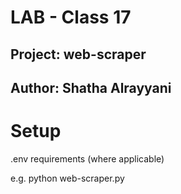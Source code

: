 # LAB - Class 17
## Project: web-scraper
## Author: Shatha Alrayyani



# Setup
.env requirements (where applicable)

e.g. python web-scraper.py
